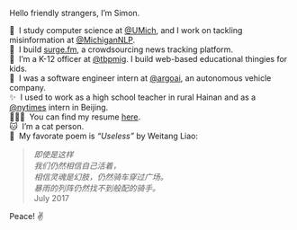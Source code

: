 Hello friendly strangers, I’m Simon.

🔬&nbsp;&nbsp;I study computer science at [@UMich](https://github.com/umich), and I work on tackling misinformation at [@MichiganNLP](https://github.com/MichiganNLP).  
🌊&nbsp;&nbsp;I build [surge.fm](https://github.com/surgefm), a crowdsourcing news tracking platform.  
📖&nbsp;&nbsp;I’m a K-12 officer at [@tbpmig](https://github.com/tbpmig). I build web-based educational thingies for kids.  
🚗&nbsp;&nbsp;I was a software engineer intern at [@argoai](https://github.com/argoai), an autonomous vehicle company.  
✨&nbsp;&nbsp;I used to work as a high school teacher in rural Hainan and as a [@nytimes](https://github.com/nytimes) intern in Beijing.  
👨🏻‍💻&nbsp;&nbsp;You can find my resume [here](https://zehua.li/resume).  
🐱&nbsp;&nbsp;I’m a cat person.  
🍵&nbsp;&nbsp;My favorate poem is _“Useless”_ by Weitang Liao:
>&nbsp;_即使是这样_  
>&nbsp;_我们仍然相信自己活着，_  
>&nbsp;_相信灵魂是幻肢，仍然骑车穿过广场。_  
>&nbsp;_暴雨的列阵仍然找不到般配的骑手。_  
>&nbsp;July 2017

Peace! ✌️
